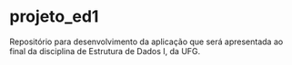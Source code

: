 # projeto_ed1
Repositório para desenvolvimento da aplicação que será apresentada ao final da disciplina de Estrutura de Dados I, da UFG.
